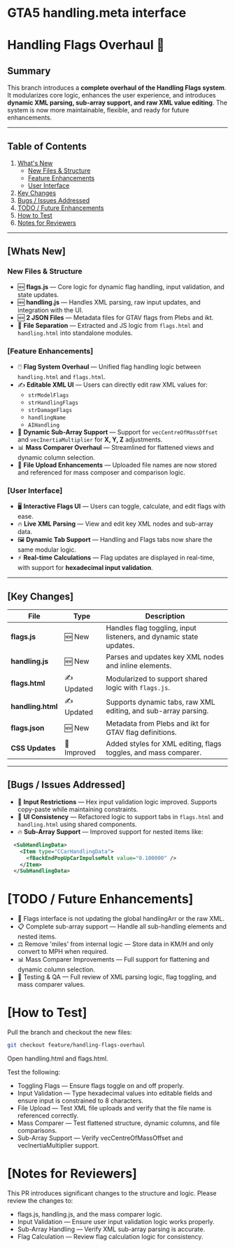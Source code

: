 # GTA5 handling.meta interface
# Handling Flags Overhaul 🚀

## Summary
This branch introduces a **complete overhaul of the Handling Flags system**. It modularizes core logic, enhances the user experience, and introduces **dynamic XML parsing, sub-array support, and raw XML value editing**. The system is now more maintainable, flexible, and ready for future enhancements.

---

## Table of Contents
1. [What's New](#whats-new)
   - [New Files & Structure](#new-files--structure)
   - [Feature Enhancements](#feature-enhancements)
   - [User Interface](#user-interface)
2. [Key Changes](#key-changes)
3. [Bugs / Issues Addressed](#bugs--issues-addressed)
4. [TODO / Future Enhancements](#todo--future-enhancements)
5. [How to Test](#how-to-test)
6. [Notes for Reviewers](#notes-for-reviewers)

---

## [Whats New]

### New Files & Structure
- 🆕 **flags.js** — Core logic for dynamic flag handling, input validation, and state updates.
- 🆕 **handling.js** — Handles XML parsing, raw input updates, and integration with the UI.
- 🆕 **2 JSON Files** — Metadata files for GTAV flags from Plebs and ikt.
- 📁 **File Separation** — Extracted and JS logic from `flags.html` and `handling.html` into standalone modules.

### [Feature Enhancements]
- 🖱️ **Flag System Overhaul** — Unified flag handling logic between `handling.html` and `flags.html`.
- ✍️ **Editable XML UI** — Users can directly edit raw XML values for:
  - `strModelFlags`
  - `strHandlingFlags`
  - `strDamageFlags`
  - `handlingName`
  - `AIHandling`
- 📐 **Dynamic Sub-Array Support** — Support for `vecCentreOfMassOffset` and `vecInertiaMultiplier` for **X, Y, Z** adjustments.
- 📊 **Mass Comparer Overhaul** — Streamlined for flattened views and dynamic column selection.
- 📁 **File Upload Enhancements** — Uploaded file names are now stored and referenced for mass composer and comparison logic.

### [User Interface]
- 🖥️ **Interactive Flags UI** — Users can toggle, calculate, and edit flags with ease.
- 🔥 **Live XML Parsing** — View and edit key XML nodes and sub-array data.
- 🖼️ **Dynamic Tab Support** — Handling and Flags tabs now share the same modular logic.
- ⚡ **Real-time Calculations** — Flag updates are displayed in real-time, with support for **hexadecimal input validation**.

---

## [Key Changes]

| **File**         | **Type**    | **Description**                                                                 |
|-------------------|-------------|---------------------------------------------------------------------------------|
| **flags.js**      | 🆕 New      | Handles flag toggling, input listeners, and dynamic state updates.              |
| **handling.js**   | 🆕 New      | Parses and updates key XML nodes and inline elements.                           |
| **flags.html**    | ✍️ Updated | Modularized to support shared logic with `flags.js`.                           |
| **handling.html** | ✍️ Updated | Supports dynamic tabs, raw XML editing, and sub-array parsing.                  |
| **flags.json**    | 🆕 New      | Metadata from Plebs and ikt for GTAV flag definitions.                         |
| **CSS Updates**   | 🎨 Improved| Added styles for XML editing, flags toggles, and mass comparer.                |

---

## [Bugs / Issues Addressed]
- 🚫 **Input Restrictions** — Hex input validation logic improved. Supports copy-paste while maintaining constraints.
- 🐛 **UI Consistency** — Refactored logic to support tabs in `flags.html` and `handling.html` using shared components.
- 🔥 **Sub-Array Support** — Improved support for nested items like:
```xml
  <SubHandlingData>
    <Item type="CCarHandlingData">
      <fBackEndPopUpCarImpulseMult value="0.100000" />
    </Item>
  </SubHandlingData>
```

# [TODO / Future Enhancements]
- 🐛 Flags interface is not updating the global handlingArr or the raw XML. 
- 📋 Complete sub-array support — Handle all sub-handling elements and nested items.
- ⚖️ Remove 'miles' from internal logic — Store data in KM/H and only convert to MPH when required.
- 📊 Mass Comparer Improvements — Full support for flattening and dynamic column selection.
- 🚦 Testing & QA — Full review of XML parsing logic, flag toggling, and mass comparer values.

# [How to Test]
Pull the branch and checkout the new files:
```bash
git checkout feature/handling-flags-overhaul
```
Open handling.html and flags.html.

Test the following:
- Toggling Flags — Ensure flags toggle on and off properly.
- Input Validation — Type hexadecimal values into editable fields and ensure input is constrained to 8 characters.
- File Upload — Test XML file uploads and verify that the file name is referenced correctly.
- Mass Comparer — Test flattened structure, dynamic columns, and file comparisons.
- Sub-Array Support — Verify vecCentreOfMassOffset and vecInertiaMultiplier support.

# [Notes for Reviewers]
This PR introduces significant changes to the structure and logic. Please review the changes to:
- flags.js, handling.js, and the mass comparer logic.
- Input Validation — Ensure user input validation logic works properly.
- Sub-Array Handling — Verify XML sub-array parsing is accurate.
- Flag Calculation — Review flag calculation logic for consistency.
